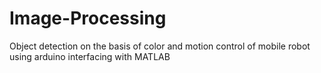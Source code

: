 # Image-Processing
Object detection on the basis of color and motion control of mobile robot using arduino interfacing with MATLAB
